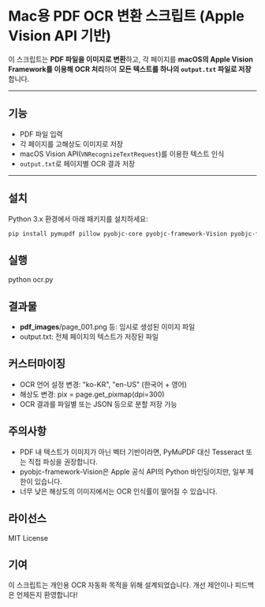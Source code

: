 # Mac용 PDF OCR 변환 스크립트 (Apple Vision API 기반)

이 스크립트는 **PDF 파일을 이미지로 변환**하고, 각 페이지를 **macOS의 Apple Vision Framework를 이용해 OCR 처리**하여 **모든 텍스트를 하나의 `output.txt` 파일로 저장**합니다.

---

## 기능

- PDF 파일 입력
- 각 페이지를 고해상도 이미지로 저장
- macOS Vision API(`VNRecognizeTextRequest`)를 이용한 텍스트 인식
- `output.txt`로 페이지별 OCR 결과 저장

---

## 설치

Python 3.x 환경에서 아래 패키지를 설치하세요:

```bash
pip install pymupdf pillow pyobjc-core pyobjc-framework-Vision pyobjc-framework-Quartz
```

## 실행
python ocr.py

## 결과물
- __pdf_images__/page_001.png 등: 임시로 생성된 이미지 파일
- output.txt: 전체 페이지의 텍스트가 저장된 파일

## 커스터마이징
- OCR 언어 설정 변경: "ko-KR", "en-US" (한국어 + 영어)
- 해상도 변경: pix = page.get_pixmap(dpi=300)
- OCR 결과를 파일별 또는 JSON 등으로 분할 저장 가능

## 주의사항
- PDF 내 텍스트가 이미지가 아닌 벡터 기반이라면, PyMuPDF 대신 Tesseract 또는 직접 파싱을 권장합니다.
- pyobjc-framework-Vision은 Apple 공식 API의 Python 바인딩이지만, 일부 제한이 있습니다.
- 너무 낮은 해상도의 이미지에서는 OCR 인식률이 떨어질 수 있습니다.

## 라이선스
MIT License

## 기여
이 스크립트는 개인용 OCR 자동화 목적을 위해 설계되었습니다. 개선 제안이나 피드백은 언제든지 환영합니다!

